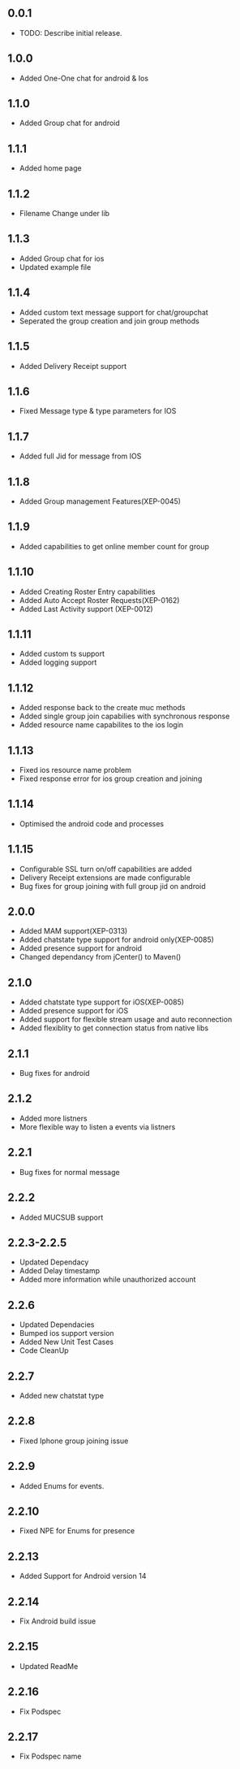 ## 0.0.1

* TODO: Describe initial release.

## 1.0.0

* Added One-One chat for android & Ios

## 1.1.0

* Added Group chat for android

## 1.1.1

* Added home page

## 1.1.2

* Filename Change under lib

## 1.1.3

* Added Group chat for ios
* Updated example file

## 1.1.4

* Added custom text message support for chat/groupchat
* Seperated the group creation and join group methods

## 1.1.5

* Added Delivery Receipt support

## 1.1.6

* Fixed Message type & type parameters for IOS

## 1.1.7

* Added full Jid for message from IOS

## 1.1.8 

* Added Group management Features(XEP-0045)

## 1.1.9 

* Added capabilities to get online member count for group

## 1.1.10

* Added Creating Roster Entry capabilities
* Added Auto Accept Roster Requests(XEP-0162)
* Added Last Activity support (XEP-0012)

## 1.1.11

* Added custom ts support
* Added logging support

## 1.1.12 

* Added response back to the create muc methods
* Added single group join capabilies with synchronous response
* Added resource name capabilites to the ios login 

## 1.1.13

* Fixed ios resource name problem
* Fixed response error for ios group creation and joining


## 1.1.14

* Optimised the android code and processes

## 1.1.15

* Configurable SSL turn on/off capabilities are added
* Delivery Receipt extensions are made configurable
* Bug fixes for group joining with full group jid on android

## 2.0.0

* Added MAM support(XEP-0313)
* Added chatstate type support for android only(XEP-0085)
* Added presence support for android 
* Changed dependancy from jCenter() to Maven() 

## 2.1.0

* Added chatstate type support for iOS(XEP-0085)
* Added presence support for iOS 
* Added support for flexible stream usage and auto reconnection
* Added flexiblity to get connection status from native libs

## 2.1.1

* Bug fixes for android

## 2.1.2

* Added more listners
* More flexible way to listen a events via listners

## 2.2.1

* Bug fixes for normal message

## 2.2.2

* Added MUCSUB support

## 2.2.3-2.2.5

* Updated Dependacy
* Added Delay timestamp
* Added more information while unauthorized account

## 2.2.6

* Updated Dependacies
* Bumped ios support version
* Added New Unit Test Cases
* Code CleanUp

## 2.2.7

* Added new chatstat type

## 2.2.8

* Fixed Iphone group joining issue

## 2.2.9 

* Added Enums for events.

## 2.2.10

* Fixed NPE for Enums for presence

## 2.2.13

* Added Support for Android version 14

## 2.2.14

* Fix Android build issue

## 2.2.15

* Updated ReadMe

## 2.2.16

* Fix Podspec

## 2.2.17

* Fix Podspec name